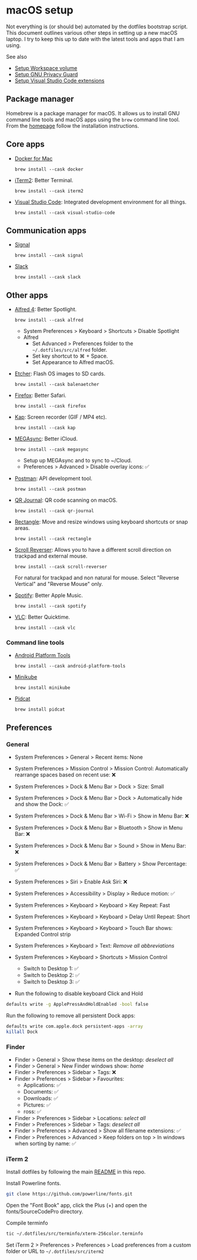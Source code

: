 # macOS setup

Not everything is (or should be) automated by the dotfiles bootstrap script.
This document outlines various other steps in setting up a new macOS laptop. I
try to keep this up to date with the latest tools and apps that I am using.

See also

- [Setup Workspace volume](workspace.md)
- [Setup GNU Privacy Guard](../gnupg.md)
- [Setup Visual Studio Code extensions](../vscode.md)

## Package manager

Homebrew is a package manager for macOS. It allows us to install GNU command
line tools and macOS apps using the `brew` command line tool. From the
[homepage](https://brew.sh) follow the installation instructions.

## Core apps

- [Docker for
  Mac](https://hub.docker.com/editions/community/docker-ce-desktop-mac)
  ```
  brew install --cask docker
  ```

- [iTerm2](https://iterm2.com): Better Terminal.
  ```
  brew install --cask iterm2
  ```

- [Visual Studio Code](https://code.visualstudio.com): Integrated development
  environment for all things.
  ```
  brew install --cask visual-studio-code
  ```

## Communication apps


- [Signal](https://signal.org/install)
  ```
  brew install --cask signal
  ```

- [Slack](https://slack.com/intl/en-za/downloads/mac)
  ```
  brew install --cask slack
  ```

## Other apps

- [Alfred 4](http://alfredapp.com/): Better Spotlight.
  ```
  brew install --cask alfred
  ```
  - System Preferences > Keyboard > Shortcuts > Disable Spotlight
  - Alfred
    - Set Advanced > Preferences folder to the `~/.dotfiles/src/alfred` folder.
    - Set key shortcut to ⌘ + Space.
    - Set Appearance to Alfred macOS.

- [Etcher](https://www.balena.io/etcher/): Flash OS images to SD cards.
  ```
  brew install --cask balenaetcher
  ```

- [Firefox](https://www.mozilla.org/en-ZA/firefox/new/): Better Safari.
  ```
  brew install --cask firefox
  ```

- [Kap](https://getkap.co/): Screen recorder (GIF / MP4 etc).
  ```
  brew install --cask kap
  ```

- [MEGAsync](https://mega.nz/): Better iCloud.
  ```
  brew install --cask megasync
  ```
  - Setup up MEGAsync and to sync to ~/Cloud.
  - Preferences > Advanced > Disable overlay icons: ✅

- [Postman](https://www.postman.com/): API development tool.
  ```
  brew install --cask postman
  ```

- [QR Journal](https://www.joshjacob.com/mac-development/qrjournal.php): QR code
  scanning on macOS.
  ```
  brew install --cask qr-journal
  ```

- [Rectangle](https://rectangleapp.com/): Move and resize windows using keyboard
  shortcuts or snap areas.
  ```
  brew install --cask rectangle
  ```

- [Scroll Reverser](https://pilotmoon.com/scrollreverser/): Allows you to have a
  different scroll direction on trackpad and external mouse.
  ```
  brew install --cask scroll-reverser
  ```
  For natural for trackpad and non natural for mouse. Select "Reverse Vertical"
  and "Reverse Mouse" only.

- [Spotify](https://www.spotify.com/za/download/mac/): Better Apple Music.
  ```
  brew install --cask spotify
  ```

- [VLC](https://www.videolan.org/index.html): Better Quicktime.
  ```
  brew install --cask vlc
  ```

### Command line tools

- [Android Platform
  Tools](https://developer.android.com/studio/releases/platform-tools.html)
  ```
  brew install --cask android-platform-tools
  ```

- [Minikube](https://minikube.sigs.k8s.io)
  ```
  brew install minikube
  ```

- [Pidcat](https://github.com/JakeWharton/pidcat)
  ```
  brew install pidcat
  ```

## Preferences

### General

- System Preferences > General > Recent items: None
- System Preferences > Mission Control > Mission Control: Automatically
  rearrange spaces based on recent use: ❌
- System Preferences > Dock & Menu Bar > Dock > Size: Small
- System Preferences > Dock & Menu Bar > Dock > Automatically hide and show the Dock: ✅
- System Preferences > Dock & Menu Bar > Wi-Fi > Show in Menu Bar: ❌
- System Preferences > Dock & Menu Bar > Bluetooth > Show in Menu Bar: ❌
- System Preferences > Dock & Menu Bar > Sound > Show in Menu Bar: ❌
- System Preferences > Dock & Menu Bar > Battery > Show Percentage: ✅
- System Preferences > Siri > Enable Ask Siri: ❌
- System Preferences > Accessibility > Display > Reduce motion: ✅
- System Preferences > Keyboard > Keyboard > Key Repeat: Fast
- System Preferences > Keyboard > Keyboard > Delay Until Repeat: Short
- System Preferences > Keyboard > Keyboard > Touch Bar shows: Expanded Control
  strip
- System Preferences > Keyboard > Text: *Remove all abbreviations*
- System Preferences > Keyboard > Shortcuts > Mission Control
  - Switch to Desktop 1: ✅
  - Switch to Desktop 2: ✅
  - Switch to Desktop 3: ✅

- Run the following to disable keyboard Click and Hold
```sh
defaults write -g ApplePressAndHoldEnabled -bool false
```

Run the following to remove all persistent Dock apps:
```sh
defaults write com.apple.dock persistent-apps -array
killall Dock
```

### Finder

- Finder > General > Show these items on the desktop: *deselect all*
- Finder > General > New Finder windows show: *home*
- Finder > Preferences > Sidebar > Tags: ❌
- Finder > Preferences > Sidebar > Favourites:
  - Applications: ✅
  - Documents: ✅
  - Downloads: ✅
  - Pictures: ✅
  - ross: ✅
- Finder > Preferences > Sidebar > Locations: *select all*
- Finder > Preferences > Sidebar > Tags: *deselect all*
- Finder > Preferences > Advanced > Show all filename extensions: ✅
- Finder > Preferences > Advanced > Keep folders on top > In windows when sorting by name: ✅

### iTerm 2

Install dotfiles by following the main [README](../../README.md) in this repo.

Install Powerline fonts.
```sh
git clone https://github.com/powerline/fonts.git
```

Open the "Font Book" app, click the Plus (+) and open the fonts/SourceCodePro
directory.

Compile terminfo
```sh
tic ~/.dotfiles/src/terminfo/xterm-256color.terminfo
```

Set iTerm 2 > Preferences > Preferences > Load preferences from a custom folder
or URL to `~/.dotfiles/src/iterm2`
